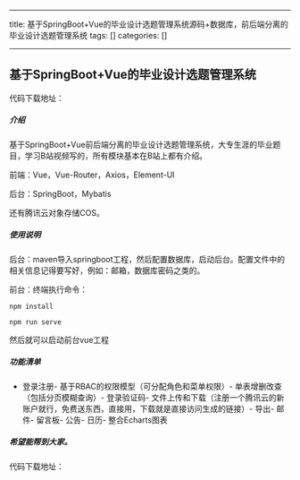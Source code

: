 
--- 
title:  基于SpringBoot+Vue的毕业设计选题管理系统源码+数据库，前后端分离的毕业设计选题管理系统 
tags: []
categories: [] 

---
## 基于SpringBoot+Vue的毕业设计选题管理系统

代码下载地址：

##### 介绍

基于SpringBoot+Vue前后端分离的毕业设计选题管理系统，大专生涯的毕业题目，学习B站视频写的，所有模块基本在B站上都有介绍。

前端：Vue，Vue-Router，Axios，Element-UI

后台：SpringBoot，Mybatis

还有腾讯云对象存储COS。

##### 使用说明

后台：maven导入springboot工程，然后配置数据库，启动后台。配置文件中的相关信息记得要写好，例如：邮箱，数据库密码之类的。

前台：终端执行命令：

```
npm install

```

```
npm run serve

```

然后就可以启动前台vue工程

##### 功能清单
- 登录注册- 基于RBAC的权限模型（可分配角色和菜单权限）- 单表增删改查（包括分页模糊查询）- 登录验证码- 文件上传和下载（注册一个腾讯云的新账户就行，免费送东西，直接用，下载就是直接访问生成的链接）- 导出- 邮件- 留言板- 公告- 日历- 整合Echarts图表
##### 希望能帮到大家。

代码下载地址：
